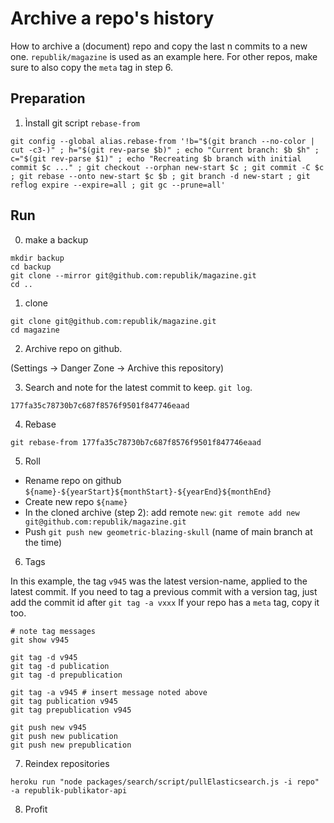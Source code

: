 # Archive a repo's history

How to archive a (document) repo and copy the last n commits to a new one. `republik/magazine` is used as an example here. For other repos, make sure to also copy the `meta` tag in step 6.

## Preparation
1. Ìnstall git script `rebase-from`
```
git config --global alias.rebase-from '!b="$(git branch --no-color | cut -c3-)" ; h="$(git rev-parse $b)" ; echo "Current branch: $b $h" ; c="$(git rev-parse $1)" ; echo "Recreating $b branch with initial commit $c ..." ; git checkout --orphan new-start $c ; git commit -C $c ; git rebase --onto new-start $c $b ; git branch -d new-start ; git reflog expire --expire=all ; git gc --prune=all'
```

## Run
0. make a backup
```
mkdir backup
cd backup
git clone --mirror git@github.com:republik/magazine.git
cd ..
```

1. clone
```
git clone git@github.com:republik/magazine.git
cd magazine
```

2. Archive repo on github.

(Settings -> Danger Zone -> Archive this repository)

3. Search and note for the latest commit to keep. `git log`.
```
177fa35c78730b7c687f8576f9501f847746eaad
```

4. Rebase
```
git rebase-from 177fa35c78730b7c687f8576f9501f847746eaad
```

5. Roll
- Rename repo on github `${name}-${yearStart}${monthStart}-${yearEnd}${monthEnd}`
- Create new repo `${name}`
- In the cloned archive (step 2): add remote `new`: `git remote add new git@github.com:republik/magazine.git`
- Push `git push new geometric-blazing-skull` (name of main branch at the time)


6. Tags

In this example, the tag `v945` was the latest version-name, applied to the latest commit. If you need to tag a previous commit with a version tag, just add the commit id after `git tag -a vxxx`
If your repo has a `meta` tag, copy it too.
```
# note tag messages
git show v945

git tag -d v945
git tag -d publication
git tag -d prepublication

git tag -a v945 # insert message noted above
git tag publication v945
git tag prepublication v945

git push new v945
git push new publication
git push new prepublication
```

7. Reindex repositories
```
heroku run "node packages/search/script/pullElasticsearch.js -i repo" -a republik-publikator-api
```

8. Profit
